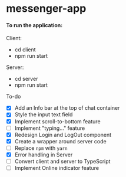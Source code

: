 # messenger-app

#### To run the application:

Client:

- cd client
- npm run start

Server:

- cd server
- npm run start

To-do

- [x] Add an Info bar at the top of chat container
- [x] Style the input text field
- [x] Implement scroll-to-bottom feature
- [ ] Implement "typing..." feature
- [x] Redesign Login and LogOut component
- [x] Create a wrapper around server code
- [ ] Replace `npm` with `yarn`
- [x] Error handling in Server
- [ ] Convert client and server to TypeScript
- [ ] Implement Online indicator feature
